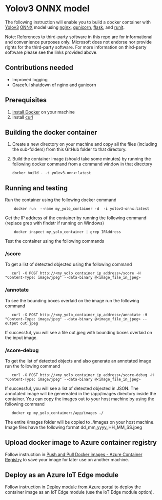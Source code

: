# Yolov3 ONNX model

The following instruction will enable you to build a docker container with [Yolov3](http://pjreddie.com/darknet/yolo/) [ONNX](http://onnx.ai/) model using [nginx](https://www.nginx.com/), [gunicorn](https://gunicorn.org/), [flask](https://github.com/pallets/flask), and [runit](http://smarden.org/runit/).

Note: References to third-party software in this repo are for informational and convenience purposes only. Microsoft does not endorse nor provide rights for the third-party software. For more information on third-party software please see the links provided above.

## Contributions needed
* Improved logging
* Graceful shutdown of nginx and gunicorn

## Prerequisites
1. [Install Docker](http://docs.docker.com/docker-for-windows/install/) on your machine
2. Install [curl](http://curl.haxx.se/)

## Building the docker container

1. Create a new directory on your machine and copy all the files (including the sub-folders) from this GitHub folder to that directory.
2. Build the container image (should take some minutes) by running the following docker command from a command window in that directory

    ```
    docker build . -t yolov3-onnx:latest
    ```
    
## Running and testing

Run the container using the following docker command

```
    docker run  --name my_yolo_container -d  -i yolov3-onnx:latest
```

Get the IP address of the container by running the following command (replace grep with findstr if running on Windows)
```
    docker inspect my_yolo_container | grep IPAddress
```

Test the container using the following commands

### /score
To get a list of detected objected using the following command

```
   curl -X POST http://<my_yolo_container_ip_address>/score -H "Content-Type: image/jpeg" --data-binary @<image_file_in_jpeg>
```

### /annotate
To see the bounding boxes overlaid on the image run the following command

```
   curl -X POST http://<my_yolo_container_ip_address>/annotate -H "Content-Type: image/jpeg" --data-binary @<image_file_in_jpeg> --output out.jpeg
```
If successful, you will see a file out.jpeg with bounding boxes overlaid on the input image.

### /score-debug
To get the list of detected objects and also generate an annotated image run the following command

```
   curl -X POST http://<my_yolo_container_ip_address>/score-debug -H "Content-Type: image/jpeg" --data-binary @<image_file_in_jpeg>
```
If successful, you will see a list of detected objected in JSON. The annotated image will be genereated in the /app/images directory inside the container. You can copy the images out to your host machine by using the following command

```
   docker cp my_yolo_container:/app/images ./
```
The entire /images folder will be copied to ./images on your host machine. Image files have the following format dd_mm_yyyy_HH_MM_SS.jpeg


## Upload docker image to Azure container registry

Follow instruction in [Push and Pull Docker images  - Azure Container Registry](http://docs.microsoft.com/en-us/azure/container-registry/container-registry-get-started-docker-cli) to save your image for later use on another machine.

## Deploy as an Azure IoT Edge module

Follow instruction in [Deploy module from Azure portal](https://docs.microsoft.com/en-us/azure/iot-edge/how-to-deploy-modules-portal) to deploy the container image as an IoT Edge module (use the IoT Edge module option). 

